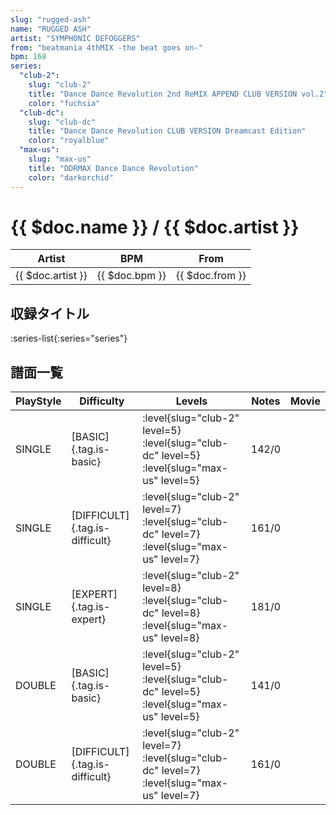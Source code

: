 ```yaml
---
slug: "rugged-ash"
name: "RUGGED ASH"
artist: "SYMPHONIC DEFOGGERS"
from: "beatmania 4thMIX -the beat goes on-"
bpm: 168
series:
  "club-2":
    slug: "club-2"
    title: "Dance Dance Revolution 2nd ReMIX APPEND CLUB VERSION vol.2"
    color: "fuchsia"
  "club-dc":
    slug: "club-dc"
    title: "Dance Dance Revolution CLUB VERSION Dreamcast Edition"
    color: "royalblue"
  "max-us":
    slug: "max-us"
    title: "DDRMAX Dance Dance Revolution"
    color: "darkorchid"
---
```


# {{ $doc.name }} / {{ $doc.artist }}

|Artist|BPM|From|
|------|---|----|
|{{ $doc.artist }}|{{ $doc.bpm }}|{{ $doc.from }}|

## 収録タイトル

:series-list{:series="series"}

## 譜面一覧

|PlayStyle|Difficulty|Levels|Notes|Movie|
|---------|----------|------|-----|-----|
|SINGLE|[BASIC]{.tag.is-basic}|:level{slug="club-2" level=5} :level{slug="club-dc" level=5} :level{slug="max-us" level=5}|142/0||
|SINGLE|[DIFFICULT]{.tag.is-difficult}|:level{slug="club-2" level=7} :level{slug="club-dc" level=7} :level{slug="max-us" level=7}|161/0||
|SINGLE|[EXPERT]{.tag.is-expert}|:level{slug="club-2" level=8} :level{slug="club-dc" level=8} :level{slug="max-us" level=8}|181/0||
|DOUBLE|[BASIC]{.tag.is-basic}|:level{slug="club-2" level=5} :level{slug="club-dc" level=5} :level{slug="max-us" level=5}|141/0||
|DOUBLE|[DIFFICULT]{.tag.is-difficult}|:level{slug="club-2" level=7} :level{slug="club-dc" level=7} :level{slug="max-us" level=7}|161/0||
